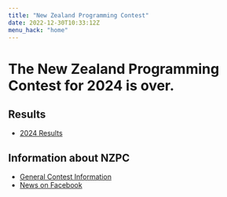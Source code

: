 ```yaml
---
title: "New Zealand Programming Contest"
date: 2022-12-30T10:33:12Z
menu_hack: "home"
---
```

# The New Zealand Programming Contest for 2024 is over.

## Results
* [2024 Results](/results/2024/) 

## Information about NZPC

* [General Contest Information](/about/)
* [News on Facebook](https://www.facebook.com/groups/625379865871965)